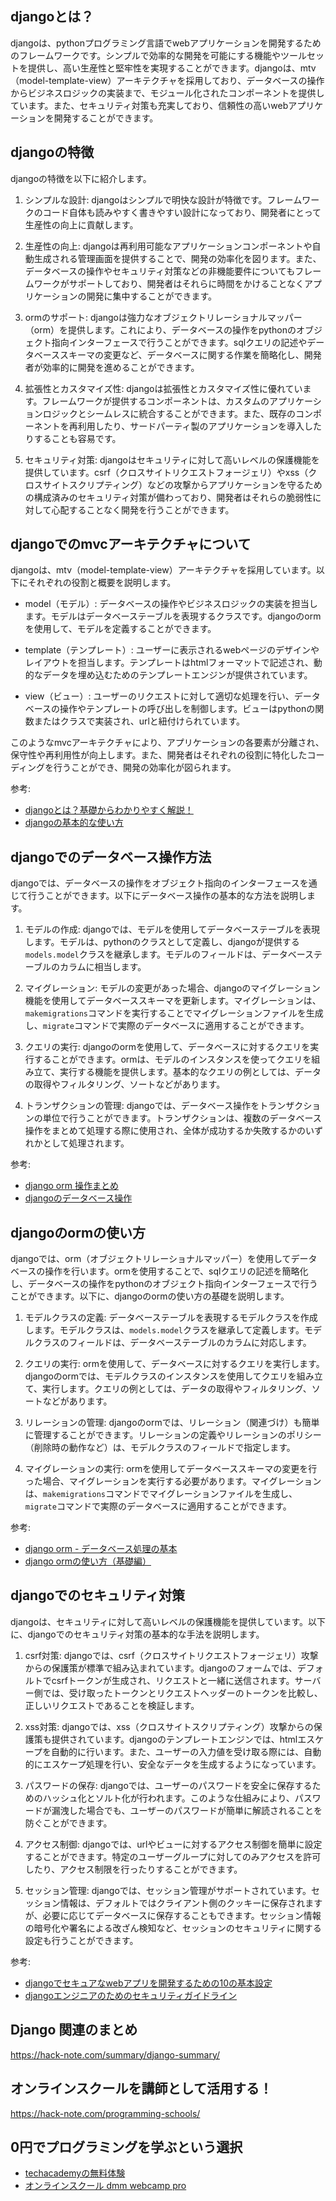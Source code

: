<!--
title:   【django】pythonでwebアプリケーションを開発するためのフレームワーク
tags:    Django,Python
id:      4e54d28fad7dc49e146d
private: false
-->


## djangoとは？

djangoは、pythonプログラミング言語でwebアプリケーションを開発するためのフレームワークです。シンプルで効率的な開発を可能にする機能やツールセットを提供し、高い生産性と堅牢性を実現することができます。djangoは、mtv（model-template-view）アーキテクチャを採用しており、データベースの操作からビジネスロジックの実装まで、モジュール化されたコンポーネントを提供しています。また、セキュリティ対策も充実しており、信頼性の高いwebアプリケーションを開発することができます。

## djangoの特徴

djangoの特徴を以下に紹介します。

1. シンプルな設計: djangoはシンプルで明快な設計が特徴です。フレームワークのコード自体も読みやすく書きやすい設計になっており、開発者にとって生産性の向上に貢献します。

2. 生産性の向上: djangoは再利用可能なアプリケーションコンポーネントや自動生成される管理画面を提供することで、開発の効率化を図ります。また、データベースの操作やセキュリティ対策などの非機能要件についてもフレームワークがサポートしており、開発者はそれらに時間をかけることなくアプリケーションの開発に集中することができます。

3. ormのサポート: djangoは強力なオブジェクトリレーショナルマッパー（orm）を提供します。これにより、データベースの操作をpythonのオブジェクト指向インターフェースで行うことができます。sqlクエリの記述やデータベーススキーマの変更など、データベースに関する作業を簡略化し、開発者が効率的に開発を進めることができます。

4. 拡張性とカスタマイズ性: djangoは拡張性とカスタマイズ性に優れています。フレームワークが提供するコンポーネントは、カスタムのアプリケーションロジックとシームレスに統合することができます。また、既存のコンポーネントを再利用したり、サードパーティ製のアプリケーションを導入したりすることも容易です。

5. セキュリティ対策: djangoはセキュリティに対して高いレベルの保護機能を提供しています。csrf（クロスサイトリクエストフォージェリ）やxss（クロスサイトスクリプティング）などの攻撃からアプリケーションを守るための構成済みのセキュリティ対策が備わっており、開発者はそれらの脆弱性に対して心配することなく開発を行うことができます。

## djangoでのmvcアーキテクチャについて

djangoは、mtv（model-template-view）アーキテクチャを採用しています。以下にそれぞれの役割と概要を説明します。

- model（モデル）: データベースの操作やビジネスロジックの実装を担当します。モデルはデータベーステーブルを表現するクラスです。djangoのormを使用して、モデルを定義することができます。

- template（テンプレート）: ユーザーに表示されるwebページのデザインやレイアウトを担当します。テンプレートはhtmlフォーマットで記述され、動的なデータを埋め込むためのテンプレートエンジンが提供されています。

- view（ビュー）: ユーザーのリクエストに対して適切な処理を行い、データベースの操作やテンプレートの呼び出しを制御します。ビューはpythonの関数またはクラスで実装され、urlと紐付けられています。

このようなmvcアーキテクチャにより、アプリケーションの各要素が分離され、保守性や再利用性が向上します。また、開発者はそれぞれの役割に特化したコーディングを行うことができ、開発の効率化が図られます。

参考:
- [djangoとは？基礎からわかりやすく解説！](https://itnavi.com/development/web-solution/django)
- [djangoの基本的な使い方](https://qiita.com/akabei/items/3384e4f93f890cbbb349)

## djangoでのデータベース操作方法

djangoでは、データベースの操作をオブジェクト指向のインターフェースを通じて行うことができます。以下にデータベース操作の基本的な方法を説明します。

1. モデルの作成: djangoでは、モデルを使用してデータベーステーブルを表現します。モデルは、pythonのクラスとして定義し、djangoが提供する`models.model`クラスを継承します。モデルのフィールドは、データベーステーブルのカラムに相当します。

2. マイグレーション: モデルの変更があった場合、djangoのマイグレーション機能を使用してデータベーススキーマを更新します。マイグレーションは、`makemigrations`コマンドを実行することでマイグレーションファイルを生成し、`migrate`コマンドで実際のデータベースに適用することができます。

3. クエリの実行: djangoのormを使用して、データベースに対するクエリを実行することができます。ormは、モデルのインスタンスを使ってクエリを組み立て、実行する機能を提供します。基本的なクエリの例としては、データの取得やフィルタリング、ソートなどがあります。

4. トランザクションの管理: djangoでは、データベース操作をトランザクションの単位で行うことができます。トランザクションは、複数のデータベース操作をまとめて処理する際に使用され、全体が成功するか失敗するかのいずれかとして処理されます。

参考:
- [django orm 操作まとめ](https://qiita.com/ryosukepbl2016/items/e2841a92748093670722)
- [djangoのデータベース操作](http://python.zombie-hunting-club.com/entry/2017/08/20/190732)

## djangoのormの使い方

djangoでは、orm（オブジェクトリレーショナルマッパー）を使用してデータベースの操作を行います。ormを使用することで、sqlクエリの記述を簡略化し、データベースの操作をpythonのオブジェクト指向インターフェースで行うことができます。以下に、djangoのormの使い方の基礎を説明します。

1. モデルクラスの定義: データベーステーブルを表現するモデルクラスを作成します。モデルクラスは、`models.model`クラスを継承して定義します。モデルクラスのフィールドは、データベーステーブルのカラムに対応します。

2. クエリの実行: ormを使用して、データベースに対するクエリを実行します。djangoのormでは、モデルクラスのインスタンスを使用してクエリを組み立て、実行します。クエリの例としては、データの取得やフィルタリング、ソートなどがあります。

3. リレーションの管理: djangoのormでは、リレーション（関連づけ）も簡単に管理することができます。リレーションの定義やリレーションのポリシー（削除時の動作など）は、モデルクラスのフィールドで指定します。

4. マイグレーションの実行: ormを使用してデータベーススキーマの変更を行った場合、マイグレーションを実行する必要があります。マイグレーションは、`makemigrations`コマンドでマイグレーションファイルを生成し、`migrate`コマンドで実際のデータベースに適用することができます。

参考:
- [django orm - データベース処理の基本](https://qiita.com/harukasan/items/8a04befb29b92f27e879)
- [django ormの使い方（基礎編）](https://qiita.com/dojyorin/items/6a9f4e3e74d9f299ec93)

## djangoでのセキュリティ対策

djangoは、セキュリティに対して高いレベルの保護機能を提供しています。以下に、djangoでのセキュリティ対策の基本的な手法を説明します。

1. csrf対策: djangoでは、csrf（クロスサイトリクエストフォージェリ）攻撃からの保護策が標準で組み込まれています。djangoのフォームでは、デフォルトでcsrfトークンが生成され、リクエストと一緒に送信されます。サーバー側では、受け取ったトークンとリクエストヘッダーのトークンを比較し、正しいリクエストであることを検証します。

2. xss対策: djangoでは、xss（クロスサイトスクリプティング）攻撃からの保護策も提供されています。djangoのテンプレートエンジンでは、htmlエスケープを自動的に行います。また、ユーザーの入力値を受け取る際には、自動的にエスケープ処理を行い、安全なデータを生成するようになっています。

3. パスワードの保存: djangoでは、ユーザーのパスワードを安全に保存するためのハッシュ化とソルト化が行われます。このような仕組みにより、パスワードが漏洩した場合でも、ユーザーのパスワードが簡単に解読されることを防ぐことができます。

4. アクセス制御: djangoでは、urlやビューに対するアクセス制御を簡単に設定することができます。特定のユーザーグループに対してのみアクセスを許可したり、アクセス制限を行ったりすることができます。

5. セッション管理: djangoでは、セッション管理がサポートされています。セッション情報は、デフォルトではクライアント側のクッキーに保存されますが、必要に応じてデータベースに保存することもできます。セッション情報の暗号化や署名による改ざん検知など、セッションのセキュリティに関する設定も行うことができます。

参考:
- [djangoでセキュアなwebアプリを開発するための10の基本設定](https://qiita.com/okoppe8/items/3d51442c358aeb7541d8)
- [djangoエンジニアのためのセキュリティガイドライン](https://qiita.com/podhmo/items/ff3908c955deb5d07ea6)



## Django 関連のまとめ
https://hack-note.com/summary/django-summary/



## オンラインスクールを講師として活用する！
https://hack-note.com/programming-schools/



## 0円でプログラミングを学ぶという選択
- [techacademyの無料体験](//af.moshimo.com/af/c/click?a_id=2612475&amp;p_id=1555&amp;pc_id=2816&amp;pl_id=22706&amp;url=https%3a%2f%2ftechacademy.jp%2fhtmlcss-trial%3futm_source%3dmoshimo%26utm_medium%3daffiliate%26utm_campaign%3dtextad)
- [オンラインスクール dmm webcamp pro](//af.moshimo.com/af/c/click?a_id=2612482&amp;p_id=1363&amp;pc_id=2297&amp;pl_id=39999&amp;guid=on)
